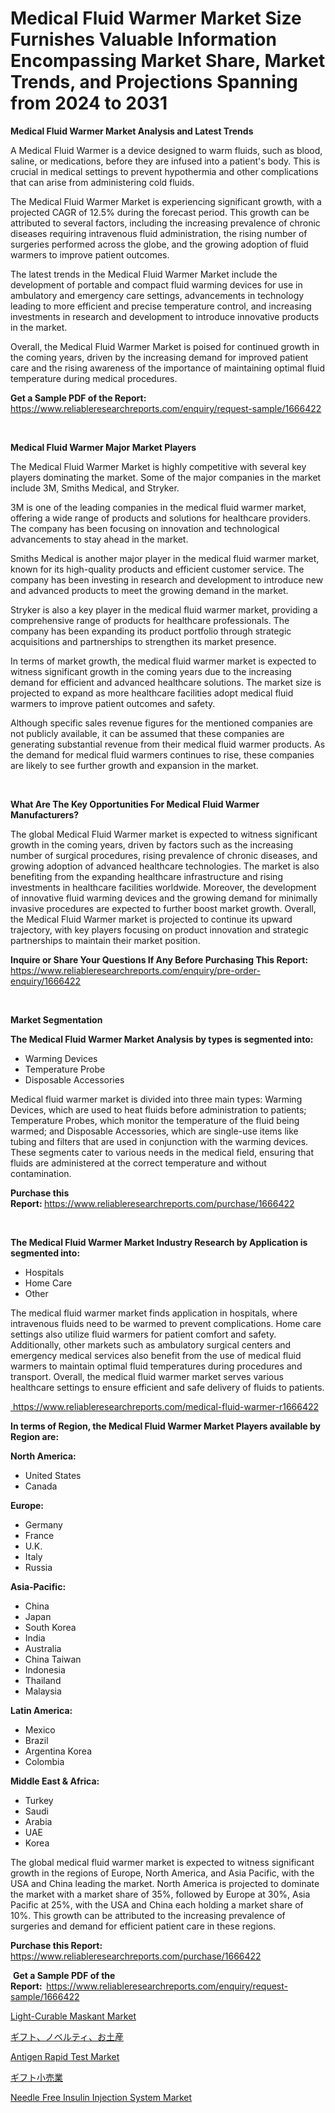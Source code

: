 <p><h1>Medical Fluid Warmer Market Size Furnishes Valuable Information Encompassing Market Share, Market Trends, and Projections Spanning from 2024 to 2031</h1></p><p><strong>Medical Fluid Warmer Market Analysis and Latest Trends</strong></p>
<p><p>A Medical Fluid Warmer is a device designed to warm fluids, such as blood, saline, or medications, before they are infused into a patient's body. This is crucial in medical settings to prevent hypothermia and other complications that can arise from administering cold fluids. </p><p>The Medical Fluid Warmer Market is experiencing significant growth, with a projected CAGR of 12.5% during the forecast period. This growth can be attributed to several factors, including the increasing prevalence of chronic diseases requiring intravenous fluid administration, the rising number of surgeries performed across the globe, and the growing adoption of fluid warmers to improve patient outcomes.</p><p>The latest trends in the Medical Fluid Warmer Market include the development of portable and compact fluid warming devices for use in ambulatory and emergency care settings, advancements in technology leading to more efficient and precise temperature control, and increasing investments in research and development to introduce innovative products in the market.</p><p>Overall, the Medical Fluid Warmer Market is poised for continued growth in the coming years, driven by the increasing demand for improved patient care and the rising awareness of the importance of maintaining optimal fluid temperature during medical procedures.</p></p>
<p><strong>Get a Sample PDF of the Report:&nbsp;</strong> <a href="https://www.reliableresearchreports.com/enquiry/request-sample/1666422">https://www.reliableresearchreports.com/enquiry/request-sample/1666422</a></p>
<p>&nbsp;</p>
<p><strong>Medical Fluid Warmer Major Market Players</strong></p>
<p><p>The Medical Fluid Warmer Market is highly competitive with several key players dominating the market. Some of the major companies in the market include 3M, Smiths Medical, and Stryker.</p><p>3M is one of the leading companies in the medical fluid warmer market, offering a wide range of products and solutions for healthcare providers. The company has been focusing on innovation and technological advancements to stay ahead in the market.</p><p>Smiths Medical is another major player in the medical fluid warmer market, known for its high-quality products and efficient customer service. The company has been investing in research and development to introduce new and advanced products to meet the growing demand in the market.</p><p>Stryker is also a key player in the medical fluid warmer market, providing a comprehensive range of products for healthcare professionals. The company has been expanding its product portfolio through strategic acquisitions and partnerships to strengthen its market presence.</p><p>In terms of market growth, the medical fluid warmer market is expected to witness significant growth in the coming years due to the increasing demand for efficient and advanced healthcare solutions. The market size is projected to expand as more healthcare facilities adopt medical fluid warmers to improve patient outcomes and safety.</p><p>Although specific sales revenue figures for the mentioned companies are not publicly available, it can be assumed that these companies are generating substantial revenue from their medical fluid warmer products. As the demand for medical fluid warmers continues to rise, these companies are likely to see further growth and expansion in the market.</p></p>
<p>&nbsp;</p>
<p><strong>What Are The Key Opportunities For Medical Fluid Warmer Manufacturers?</strong></p>
<p><p>The global Medical Fluid Warmer market is expected to witness significant growth in the coming years, driven by factors such as the increasing number of surgical procedures, rising prevalence of chronic diseases, and growing adoption of advanced healthcare technologies. The market is also benefiting from the expanding healthcare infrastructure and rising investments in healthcare facilities worldwide. Moreover, the development of innovative fluid warming devices and the growing demand for minimally invasive procedures are expected to further boost market growth. Overall, the Medical Fluid Warmer market is projected to continue its upward trajectory, with key players focusing on product innovation and strategic partnerships to maintain their market position.</p></p>
<p><strong>Inquire or Share Your Questions If Any Before Purchasing This Report:</strong> <a href="https://www.reliableresearchreports.com/enquiry/pre-order-enquiry/1666422">https://www.reliableresearchreports.com/enquiry/pre-order-enquiry/1666422</a></p>
<p>&nbsp;</p>
<p><strong>Market Segmentation</strong></p>
<p><strong>The Medical Fluid Warmer Market Analysis by types is segmented into:</strong></p>
<p><ul><li>Warming Devices</li><li>Temperature Probe</li><li>Disposable Accessories</li></ul></p>
<p><p>Medical fluid warmer market is divided into three main types: Warming Devices, which are used to heat fluids before administration to patients; Temperature Probes, which monitor the temperature of the fluid being warmed; and Disposable Accessories, which are single-use items like tubing and filters that are used in conjunction with the warming devices. These segments cater to various needs in the medical field, ensuring that fluids are administered at the correct temperature and without contamination.</p></p>
<p><strong>Purchase this Report:&nbsp;</strong><a href="https://www.reliableresearchreports.com/purchase/1666422">https://www.reliableresearchreports.com/purchase/1666422</a></p>
<p>&nbsp;</p>
<p><strong>The Medical Fluid Warmer Market Industry Research by Application is segmented into:</strong></p>
<p><ul><li>Hospitals</li><li>Home Care</li><li>Other</li></ul></p>
<p><p>The medical fluid warmer market finds application in hospitals, where intravenous fluids need to be warmed to prevent complications. Home care settings also utilize fluid warmers for patient comfort and safety. Additionally, other markets such as ambulatory surgical centers and emergency medical services also benefit from the use of medical fluid warmers to maintain optimal fluid temperatures during procedures and transport. Overall, the medical fluid warmer market serves various healthcare settings to ensure efficient and safe delivery of fluids to patients.</p></p>
<p><a href="https://www.reliableresearchreports.com/medical-fluid-warmer-r1666422">&nbsp;https://www.reliableresearchreports.com/medical-fluid-warmer-r1666422</a></p>
<p><strong>In terms of Region, the Medical Fluid Warmer Market Players available by Region are:</strong></p>
<p>
    <p> <strong> North America: </strong>
        <ul>
            <li>United States</li>
            <li>Canada</li>
        </ul>
        </p> 
    <p> <strong> Europe: </strong>
        <ul>
            <li>Germany</li>
            <li>France</li>
            <li>U.K.</li>
            <li>Italy</li>
            <li>Russia</li>
        </ul>
        </p> 
    <p> <strong> Asia-Pacific: </strong>
        <ul>
            <li>China</li>
            <li>Japan</li>
            <li>South Korea</li>
            <li>India</li>
            <li>Australia</li>
            <li>China Taiwan</li>
            <li>Indonesia</li>
            <li>Thailand</li>
            <li>Malaysia</li>
        </ul>
        </p> 
    <p> <strong> Latin America: </strong>
        <ul>
            <li>Mexico</li>
            <li>Brazil</li>
            <li>Argentina Korea</li>
            <li>Colombia</li>
        </ul>
        </p> 
    <p> <strong> Middle East & Africa: </strong>
        <ul>
            <li>Turkey</li>
            <li>Saudi</li>
            <li>Arabia</li>
            <li>UAE</li>
            <li>Korea</li>
        </ul>
    </p>
    </p>
<p><p>The global medical fluid warmer market is expected to witness significant growth in the regions of Europe, North America, and Asia Pacific, with the USA and China leading the market. North America is projected to dominate the market with a market share of 35%, followed by Europe at 30%, Asia Pacific at 25%, with the USA and China each holding a market share of 10%. This growth can be attributed to the increasing prevalence of surgeries and demand for efficient patient care in these regions.</p></p>
<p><strong>Purchase this Report: </strong><a href="https://www.reliableresearchreports.com/purchase/1666422">https://www.reliableresearchreports.com/purchase/1666422</a></p>
<p>&nbsp;<strong>Get a Sample PDF of the Report:&nbsp;&nbsp;</strong><a href="https://www.reliableresearchreports.com/enquiry/request-sample/1666422">https://www.reliableresearchreports.com/enquiry/request-sample/1666422</a></p>
<p><strong></strong></p>
<p><p><a href="https://issuu.com/reportprime-2/docs/light-curable-maskant-market-size-2030.pptx">Light-Curable Maskant Market</a></p><p><a href="https://github.com/nemesis2824/Market-Research-Report-List-1/blob/main/243147451392.md">ギフト、ノベルティ、お土産</a></p><p><a href="https://github.com/nicholepatriciadoylenwnrjr0/Market-Research-Report-List-2/blob/main/antigen-rapid-test-market.md">Antigen Rapid Test Market</a></p><p><a href="https://github.com/CieloStamm/Market-Research-Report-List-1/blob/main/207652951393.md">ギフト小売業</a></p><p><a href="https://github.com/gamblestampleyjenny50m5sl6/Market-Research-Report-List-2/blob/main/needle-free-insulin-injection-system-market.md">Needle Free Insulin Injection System Market</a></p></p>
